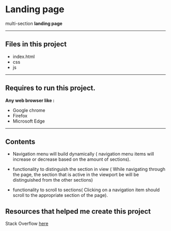 # Landing page
multi-section __landing page__
___

## Files in this project

* index.html
* css
* js

***
## Requires to run this project.

**Any web browser like :**
* Google chrome
* Firefox
* Microsoft Edge
***

## Contents

* Navigation menu will build dynamically ( navigation menu items will increase or decrease based on the amount of sections).

* functionality to distinguish the section in view ( While navigating through the page, the section that is active in the viewport be will be distinguished from the other sections)

* functionality to scroll to sections( Clicking on a navigation item should scroll to the appropriate section of the page).

## Resources that helped me create this project

Stack Overflow [here](https://stackoverflow.com/)
